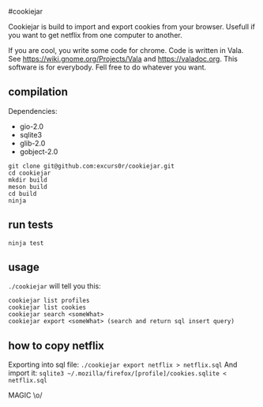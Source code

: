 #cookiejar

Cookiejar is build to import and export cookies from your browser.
Usefull if you want to get netflix from one computer to another.

If you are cool, you write some code for chrome.
Code is written in Vala. See https://wiki.gnome.org/Projects/Vala and
https://valadoc.org.
This software is for everybody. Fell free to do whatever you want.

## compilation

Dependencies:
- gio-2.0
- sqlite3
- glib-2.0
- gobject-2.0

```
git clone git@github.com:excurs0r/cookiejar.git
cd cookiejar
mkdir build
meson build
cd build
ninja
```

## run tests
`ninja test`

## usage
`./cookiejar` will tell you this:
```
cookiejar list profiles
cookiejar list cookies
cookiejar search <someWhat>
cookiejar export <someWhat> (search and return sql insert query)
```

## how to copy netflix
Exporting into sql file: `./cookiejar export netflix > netflix.sql`
And import it: `sqlite3 ~/.mozilla/firefox/[profile]/cookies.sqlite < netflix.sql`

MAGIC \o/
















